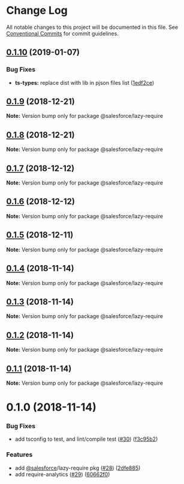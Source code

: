 # Change Log

All notable changes to this project will be documented in this file.
See [Conventional Commits](https://conventionalcommits.org) for commit guidelines.

## [0.1.10](https://github.com/forcedotcom/sfdx-dev-packages/compare/@salesforce/lazy-require@0.1.9...@salesforce/lazy-require@0.1.10) (2019-01-07)


### Bug Fixes

* **ts-types:** replace dist with lib in pjson files list ([1edf2ce](https://github.com/forcedotcom/sfdx-dev-packages/commit/1edf2ce))





## [0.1.9](https://github.com/forcedotcom/sfdx-dev-packages/compare/@salesforce/lazy-require@0.1.8...@salesforce/lazy-require@0.1.9) (2018-12-21)

**Note:** Version bump only for package @salesforce/lazy-require





## [0.1.8](https://github.com/forcedotcom/sfdx-dev-packages/compare/@salesforce/lazy-require@0.1.7...@salesforce/lazy-require@0.1.8) (2018-12-21)

**Note:** Version bump only for package @salesforce/lazy-require





## [0.1.7](https://github.com/forcedotcom/sfdx-dev-packages/compare/@salesforce/lazy-require@0.1.6...@salesforce/lazy-require@0.1.7) (2018-12-12)

**Note:** Version bump only for package @salesforce/lazy-require





## [0.1.6](https://github.com/forcedotcom/sfdx-dev-packages/compare/@salesforce/lazy-require@0.1.5...@salesforce/lazy-require@0.1.6) (2018-12-12)

**Note:** Version bump only for package @salesforce/lazy-require





## [0.1.5](https://github.com/forcedotcom/sfdx-dev-packages/compare/@salesforce/lazy-require@0.1.4...@salesforce/lazy-require@0.1.5) (2018-12-11)

**Note:** Version bump only for package @salesforce/lazy-require





## [0.1.4](https://github.com/forcedotcom/sfdx-dev-packages/compare/@salesforce/lazy-require@0.1.3...@salesforce/lazy-require@0.1.4) (2018-11-14)

**Note:** Version bump only for package @salesforce/lazy-require





## [0.1.3](https://github.com/forcedotcom/sfdx-dev-packages/compare/@salesforce/lazy-require@0.1.2...@salesforce/lazy-require@0.1.3) (2018-11-14)

**Note:** Version bump only for package @salesforce/lazy-require





## [0.1.2](https://github.com/forcedotcom/sfdx-dev-packages/compare/@salesforce/lazy-require@0.1.1...@salesforce/lazy-require@0.1.2) (2018-11-14)

**Note:** Version bump only for package @salesforce/lazy-require





## [0.1.1](https://github.com/forcedotcom/sfdx-dev-packages/compare/@salesforce/lazy-require@0.1.0...@salesforce/lazy-require@0.1.1) (2018-11-14)

**Note:** Version bump only for package @salesforce/lazy-require





# 0.1.0 (2018-11-14)


### Bug Fixes

* add tsconfig to test, and lint/compile test ([#30](https://github.com/forcedotcom/sfdx-dev-packages/issues/30)) ([f3c95b2](https://github.com/forcedotcom/sfdx-dev-packages/commit/f3c95b2))


### Features

* add [@salesforce](https://github.com/salesforce)/lazy-require pkg ([#28](https://github.com/forcedotcom/sfdx-dev-packages/issues/28)) ([2dfe885](https://github.com/forcedotcom/sfdx-dev-packages/commit/2dfe885))
* add require-analytics ([#29](https://github.com/forcedotcom/sfdx-dev-packages/issues/29)) ([60662f0](https://github.com/forcedotcom/sfdx-dev-packages/commit/60662f0))

